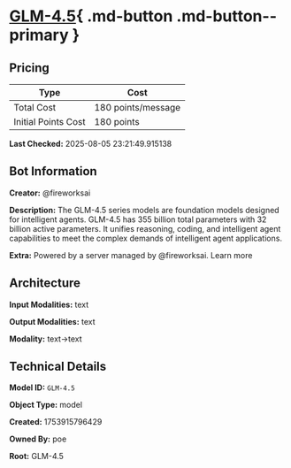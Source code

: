 # [GLM-4.5](https://poe.com/GLM-4.5){ .md-button .md-button--primary }

## Pricing

| Type | Cost |
|------|------|
| Total Cost | 180 points/message |
| Initial Points Cost | 180 points |

**Last Checked:** 2025-08-05 23:21:49.915138


## Bot Information

**Creator:** @fireworksai

**Description:** The GLM-4.5 series models are foundation models designed for intelligent agents. GLM-4.5 has 355 billion total parameters with 32 billion active parameters. It unifies reasoning, coding, and intelligent agent capabilities to meet the complex demands of intelligent agent applications.

**Extra:** Powered by a server managed by @fireworksai. Learn more


## Architecture

**Input Modalities:** text

**Output Modalities:** text

**Modality:** text->text


## Technical Details

**Model ID:** `GLM-4.5`

**Object Type:** model

**Created:** 1753915796429

**Owned By:** poe

**Root:** GLM-4.5
